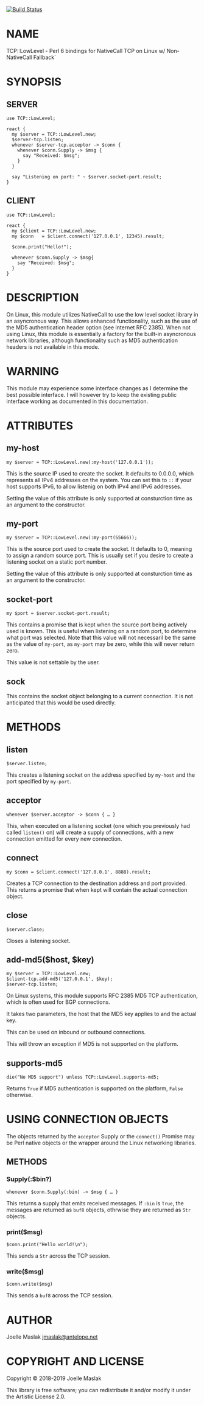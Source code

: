 [![Build Status](https://travis-ci.org/jmaslak/Perl6-TCP-LowLevel.svg?branch=master)](https://travis-ci.org/jmaslak/Perl6-TCP-LowLevel)

NAME
====

TCP::LowLevel - Perl 6 bindings for NativeCall TCP on Linux w/ Non-NativeCall Fallback`

SYNOPSIS
========

SERVER
------

    use TCP::LowLevel;

    react {
      my $server = TCP::LowLevel.new;
      $server-tcp.listen;
      whenever $server-tcp.acceptor -> $conn {
        whenever $conn.Supply -> $msg {
          say "Received: $msg";
        }
      }

      say "Listening on port: " ~ $server.socket-port.result;
    }

CLIENT
------

    use TCP::LowLevel;

    react {
      my $client = TCP::LowLevel.new;
      my $conn   = $client.connect('127.0.0.1', 12345).result;

      $conn.print("Hello!");

      whenever $conn.Supply -> $msg{
        say "Received: $msg";
      }
    }

DESCRIPTION
===========

On Linux, this module utilizes NativeCall to use the low level socket library in an asyncronous way. This allows enhanced functionality, such as the use of the MD5 authentication header option (see internet RFC 2385). When not using Linux, this module is essentially a factory for the built-in asyncronous network libraries, although functionality such as MD5 authentication headers is not available in this mode.

WARNING
=======

This module may experience some interface changes as I determine the best possible interface. I will however try to keep the existing public interface working as documented in this documentation.

ATTRIBUTES
==========

my-host
-------

    my $server = TCP::LowLevel.new(:my-host('127.0.0.1'));

This is the source IP used to create the socket. It defaults to 0.0.0.0, which represents all IPv4 addresses on the system. You can set this to `::` if your host supports IPv6, to allow listenig on both IPv4 and IPv6 addresses.

Setting the value of this attribute is only supported at consturction time as an argument to the constructor.

my-port
-------

    my $server = TCP::LowLevel.new(:my-port(55666));

This is the source port used to create the socket. It defaults to 0, meaning to assign a random source port. This is usually set if you desire to create a listening socket on a static port number.

Setting the value of this attribute is only supported at consturction time as an argument to the constructor.

socket-port
-----------

    my $port = $server.socket-port.result;

This contains a promise that is kept when the source port being actively used is known. This is useful when listening on a random port, to determine what port was selected. Note that this value will not necessaril be the same as the value of `my-port`, as `my-port` may be zero, while this will never return zero.

This value is not settable by the user.

sock
----

This contains the socket object belonging to a current connection. It is not anticipated that this would be used directly.

METHODS
=======

listen
------

    $server.listen;

This creates a listening socket on the address specified by `my-host` and the port specified by `my-port`.

acceptor
--------

    whenever $server.acceptor -> $conn { … }

This, when executed on a listening socket (one which you previously had called `listen()` on) will create a supply of connections, with a new connection emitted for every new connection.

connect
-------

    my $conn = $client.connect('127.0.0.1', 8888).result;

Creates a TCP connection to the destination address and port provided. This returns a promise that when kept will contain the actual connection object.

close
-----

    $server.close;

Closes a listening socket.

add-md5($host, $key)
--------------------

    my $server = TCP::LowLevel.new;
    $client-tcp.add-md5('127.0.0.1', $key);
    $server-tcp.listen;

On Linux systems, this module supports RFC 2385 MD5 TCP authentication, which is often used for BGP connections.

It takes two parameters, the host that the MD5 key applies to and the actual key.

This can be used on inbound or outbound connections.

This will throw an exception if MD5 is not supported on the platform.

supports-md5
------------

    die("No MD5 support") unless TCP::LowLevel.supports-md5;

Returns `True` if MD5 authentication is supported on the platform, `False` otherwise.

USING CONNECTION OBJECTS
========================

The objects returned by the `acceptor` Supply or the `connect()` Promise may be Perl native objects or the wrapper around the Linux networking libraries.

METHODS
-------

### Supply(:$bin?)

    whenever $conn.Supply(:bin) -> $msg { … }

This returns a supply that emits received messages. If `:bin` is `True`, the messages are returned as `buf8` objects, othrwise they are returned as `Str` objects.

### print($msg)

    $conn.print("Hello world!\n");

This sends a `Str` across the TCP session.

### write($msg)

    $conn.write($msg)

This sends a `buf8` across the TCP session.

AUTHOR
======

Joelle Maslak <jmaslak@antelope.net>

COPYRIGHT AND LICENSE
=====================

Copyright © 2018-2019 Joelle Maslak

This library is free software; you can redistribute it and/or modify it under the Artistic License 2.0.

